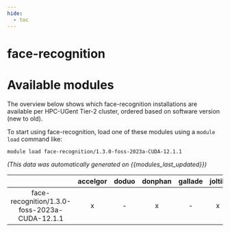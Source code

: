 ```yaml
---
hide:
  - toc
---
```


face-recognition
================

# Available modules


The overview below shows which face-recognition installations are available per HPC-UGent Tier-2 cluster, ordered based on software version (new to old).

To start using face-recognition, load one of these modules using a `module load` command like:

```shell
module load face-recognition/1.3.0-foss-2023a-CUDA-12.1.1
```

*(This data was automatically generated on {{modules_last_updated}})*  

| |accelgor|doduo|donphan|gallade|joltik|shinx|
| :---: | :---: | :---: | :---: | :---: | :---: | :---: |
|face-recognition/1.3.0-foss-2023a-CUDA-12.1.1|x|-|x|-|x|-|
